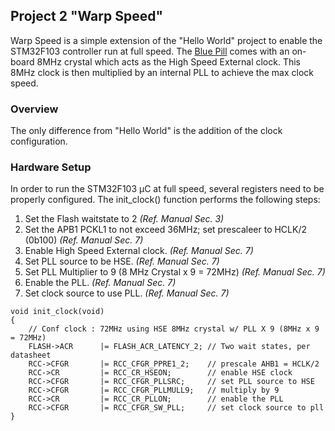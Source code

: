 ---
---
## Project 2 "Warp Speed"

Warp Speed is a simple extension of the "Hello World" project to enable the STM32F103 controller run at full speed.  The [Blue Pill] comes with an on-board 8MHz crystal which acts as the High Speed External clock.  This 8MHz clock is then multiplied by an internal PLL to achieve the max clock speed.

### Overview

The only difference from "Hello World" is the addition of the clock configuration.

### Hardware Setup

In order to run the STM32F103 µC at full speed, several registers need to be properly configured.  The init_clock() function performs the following steps:

1. Set the Flash waitstate to 2 *(Ref. Manual Sec. 3)*
2. Set the APB1 PCKL1 to not exceed 36MHz; set prescaleer to HCLK/2 (0b100) *(Ref. Manual Sec. 7)*
3. Enable High Speed External clock. *(Ref. Manual Sec. 7)*
4. Set PLL source to be HSE. *(Ref. Manual Sec. 7)*
5. Set PLL Multiplier to 9 (8 MHz Crystal x 9 = 72MHz) *(Ref. Manual Sec. 7)*
6. Enable the PLL. *(Ref. Manual Sec. 7)*
7. Set clock source to use PLL. *(Ref. Manual Sec. 7)*

```
void init_clock(void)
{
    // Conf clock : 72MHz using HSE 8MHz crystal w/ PLL X 9 (8MHz x 9 = 72MHz)
    FLASH->ACR      |= FLASH_ACR_LATENCY_2; // Two wait states, per datasheet
    RCC->CFGR       |= RCC_CFGR_PPRE1_2;    // prescale AHB1 = HCLK/2
    RCC->CR         |= RCC_CR_HSEON;        // enable HSE clock
    RCC->CFGR       |= RCC_CFGR_PLLSRC;     // set PLL source to HSE
    RCC->CFGR       |= RCC_CFGR_PLLMULL9;   // multiply by 9
    RCC->CR         |= RCC_CR_PLLON;        // enable the PLL
    RCC->CFGR       |= RCC_CFGR_SW_PLL;     // set clock source to pll
}
```

[blue pill]: http://wiki.stm32duino.com/index.php?title=Blue_Pill
